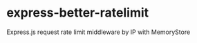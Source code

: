 express-better-ratelimit
========================

Express.js request rate limit middleware by IP with MemoryStore
